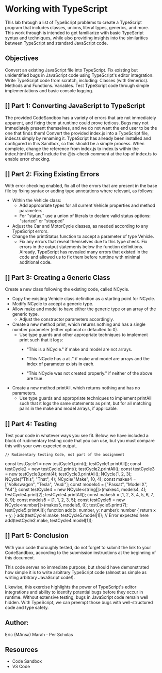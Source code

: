 # Working with TypeScript
This lab through a list of TypeScript problems to create a TypeScript program that includes classes, unions, literal types, generics, and more. This work through is intended to get familiarize with basic TypeScript syntax and techniques, while also providing insights into the similarities between TypeScript and standard JavaScript code.

## Objectives
Convert an existing JavaScript file into TypeScript.
Fix existing but unidentified bugs in JavaScript code using TypeScript's editor integration. Write TypeScript code from scratch, including:
Classes (with Generics). Methods and Functions. Variables.
Test TypeScript code through simple implementations and basic console logging.


## [] Part 1: Converting JavaScript to TypeScript
The provided CodeSandbox has a variety of errors that are not immediately apparent, and fixing them at runtime could prove tedious. Bugs may not immediately present themselves, and we do not want the end user to be the one that finds them!
Convert the provided index.js into a TypeScript file, index.ts simply by renaming it.
TypeScript has already been installed and configured in this Sandbox, so this should be a simple process. When complete, change the reference from index.js to index.ts within the index.html file, and include the @ts-check comment at the top of index.ts to enable error checking.

## [] Part 2: Fixing Existing Errors
With error checking enabled, fix all of the errors that are present in the base file by fixing syntax or adding type annotations where relevant, as follows: 
* Within the Vehicle class:
    * Add appropriate types for all current Vehicle properties and method parameters. 
    * For "status," use a union of literals to declare valid status options:
"started" or "stopped"
* Adjust the Car and MotorCycle classes, as needed according to any TypeScript errors. 
* Change the printStatus function to accept a parameter of type Vehicle.
    * Fix any errors that reveal themselves due to this type check. Fix errors in the output statements below the function definitions.
Already, TypeScript has revealed many errors that existed in the code and allowed us to fix them before runtime with minimal additional code.


## [] Part 3: Creating a Generic Class
Create a new class following the existing code, called NCycle.
* Copy the existing Vehicle class definition as a starting point for NCycle.
* Modify NCycle to accept a generic type.
* Allow make and model to have either the generic type or an array of the generic type.
    * Adjust the constructor parameters accordingly.
* Create a new method print, which returns nothing and has a single number parameter (either optional or defaulted to 0).
    * Use type guards and other appropriate techniques to implement print such that it logs:
        * "This is a <make> <model> NCycle." if make and model are not arrays.
        * "This NCycle has a <make> <model> at <parameter>." if make and model are arrays and the index of parameter exists in each.
 
        * "This NCycle was not created properly." if neither of the above are true. 
* Create a new method printAll, which returns nothing and has no parameters.
    * Use type guards and appropriate techniques to implement printAll such that it logs the same statements as print, but for all matching pairs in the make and model arrays, if applicable.


## [] Part 4: Testing
Test your code in whatever ways you see fit. Below, we have included a block of rudimentary testing code that you can use, but you must compare this with your own expected output.

    // Rudimentary testing Code, not part of the assignment
const testCycle1 = new testCycle1.print(); testCycle1.printAll();
const testCycle2 = new testCycle2.print(); testCycle2.printAll();
const testCycle3 = new testCycle3.print(4); testCycle3.printAll();
NCycle<number>(1, 2, 3);
NCycle<string>("This", "That", 4);
NCycle<string>("Make", 10, 4);
const makes4 = ["Volkswagon", "Tesla", "Audi"];
const models4 = ["Passat", "Model X", "A4"];
const testCycle4 = new NCycle<string[]>(makes4, models4, 4); testCycle4.print(2);
testCycle4.printAll();
const makes5 = [1, 2, 3, 4, 5, 6, 7, 8, 9];
const models5 = [1, 1, 2, 3, 5];
const testCycle5 = new NCycle<number[]>(makes5, models5, 0); testCycle5.print(7);
testCycle5.printAll();
function add(x: number, y: number): number { return x + y;
}
add(testCycle1.make, testCycle5.model[1]); // Error expected here add(testCycle2.make, testCycle4.model[1]);
 
## [] Part 5: Conclusion
With your code thoroughly tested, do not forget to submit the link to your CodeSandbox, according to the submission instructions at the beginning of this document.

This code serves no immediate purpose, but should have demonstrated how simple it is to write arbitrary TypeScript code (almost as simple as writing arbitrary JavaScript code!).

Likewise, this exercise highlights the power of TypeScript's editor integrations and ability to identify potential bugs before they occur in runtime. Without extensive testing, bugs in JavaScript code remain well hidden. With TypeScript, we can preempt those bugs with well-structured code and type safety.

## Author:
Eric (MAnsa) Marah - Per Scholas

## Resources
* Code Sandbox
* VS Code